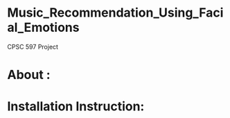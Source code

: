 # Music_Recommendation_Using_Facial_Emotions
CPSC 597 Project

# About :



# Installation Instruction:

